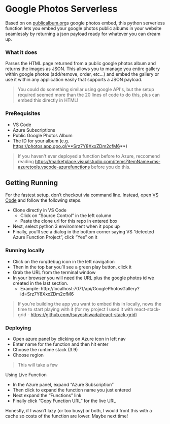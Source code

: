 # Google Photos Serverless

Based on on [publicalbum.org](https://www.publicalbum.org/blog/embedding-google-photos-albums)s google photos embed, this python serverless function lets you embed your google photos public albums in your website seamlessly by returning a json payload ready for whatever you can dream up.

### What it does

Parses the HTML page returned from a public google photos album and returns the images as JSON.  This allows you to manage you entire gallery within google photos (add/remove, order, etc...) and embed the gallery or use it within any application easily that supports a JSON payload.

> You could do something similar using google API's, but the setup required seemed more than the 20 lines of code to do this, plus can embed this directly in HTML!

### PreRequisites

* VS Code
* Azure Subscriptions
* Public Google Photos Album
* The ID for your album (e.g. https://photos.app.goo.gl/**Srz7Y8XxxZDm2cfM6**)

> If you haven't ever deployed a function before to Azure, reccomend reading https://marketplace.visualstudio.com/items?itemName=ms-azuretools.vscode-azurefunctions before you do this.

## Getting Running

For the fastest setup, don’t checkout via command line.  Instead, open [VS Code](https://code.visualstudio.com/) and follow the following steps.

* Clone directly in VS Code
    * Click on “Source Control” in the left column
    * Paste the clone url for this repo in entered box
* Next, select python 3 environment when it pops up
* Finally, you’ll see a dialog in the bottom corner saying VS “detected Azure Function Project”, click “Yes” on it

### Running locally

* Click on the run/debug icon in the left navigation
* Then in the top bar you’ll see a green play button, click it
* Grab the URL from the terminal window
* In your browser you will need the URL plus the google photos id we created in the last section.
    * Example: http://localhost:7071/api/GooglePhotosGallery?id=Srz7Y8XxxZDm2cfM6

> If you’re building the app you want to embed this in locally, nows the time to start playing with it (for my project I used it with react-stack-grid - https://github.com/tsuyoshiwada/react-stack-grid)

### Deploying

* Open azure panel by clicking on Azure icon in left nav
* Enter name for the function and then hit enter
* Choose the runtime stack (3.9)
* Choose region

> This will take a few

Using Live Function

* In the Azure panel, expand “Azure Subscription”
* Then click to expand the function name you just entered
* Next expand the “Functions” link
* Finally click “Copy Function URL” for the live URL

Honestly, if I wasn’t lazy (or too busy) or both, I would front this with a cache so costs of the function are lower.
Maybe next time!
